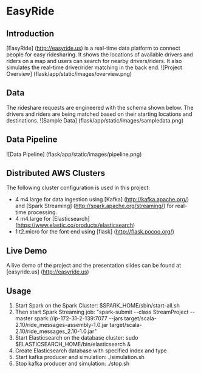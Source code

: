 # EasyRide
## Introduction

[EasyRide] (http://easyride.us) is a real-time data platform to connect people for easy ridesharing. It shows the locations of available drivers and riders on a map and users can search for nearby drivers/riders. It also simulates the real-time driver/rider matching in the back end.
![Project Overview] (flask/app/static/images/overview.png)

## Data

The rideshare requests are engineered with the schema shown below. The drivers and riders are being matched based on their starting locations and destinations.
![Sample Data] (flask/app/static/images/sampledata.png)

## Data Pipeline

![Data Pipeline] (flask/app/static/images/pipeline.png)

## Distributed AWS Clusters
The following cluster configuration is used in this project:
* 4 m4.large for data ingestion using [Kafka] (http://kafka.apache.org/) and [Spark Streaming] (http://spark.apache.org/streaming/) for real-time processing.
* 4 m4.large for [Elasticsearch] (https://www.elastic.co/products/elasticsearch) 
* 1 t2.micro for the font end using [flask] (http://flask.pocoo.org/)

## Live Demo
A live demo of the project and the presentation slides can be found at [easyride.us] (http://easyride.us)

## Usage
1. Start Spark on the Spark Cluster: $SPARK_HOME/sbin/start-all.sh
2. Then start Spark Streaming job: "spark-submit --class StreamProject --master spark://ip-172-31-2-139:7077 --jars target/scala-2.10/ride_messages-assembly-1.0.jar target/scala-2.10/ride_messages_2.10-1.0.jar"
3. Start Elasticsearch on the database cluster: sudo $ELASTICSEARCH_HOME/bin/elasticsearch &
4. Create Elasticsearch database with specified index and type
5. Start kafka producer and simulation: ./simulation.sh
6. Stop kafka producer and simulation: ./stop.sh
